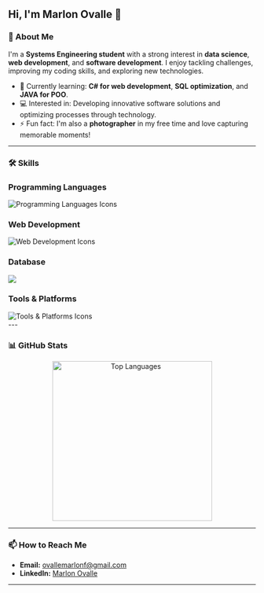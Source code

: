 ## Hi, I'm Marlon Ovalle 👋  

### 👤 About Me  
I'm a **Systems Engineering student** with a strong interest in **data science**, **web development**, and **software development**. I enjoy tackling challenges, improving my coding skills, and exploring new technologies.  

- 🌱 Currently learning: **C# for web development**, **SQL optimization**, and **JAVA for POO**.
- 💻 Interested in: Developing innovative software solutions and optimizing processes through technology. 
- ⚡ Fun fact: I'm also a **photographer** in my free time and love capturing memorable moments!  
---
### 🛠️ Skills
<h3 align="left">Programming Languages</h3>
<div align="left">
  <img src="https://skillicons.dev/icons?i=ts,dotnet,js" alt="Programming Languages Icons" />
</div>

<h3 align="left">Web Development</h3>
<div align="left">
  <img src="https://skillicons.dev/icons?i=html,css,bootstrap,react,tailwind" alt="Web Development Icons" />
</div>

<h3 align="left">Database</h3>
<div align="left">
 <img src="https://go-skill-icons.vercel.app/api/icons?i=mysql,sqlserver,postgres" />
</div>

<h3 align="left">Tools & Platforms</h3>
<div align="left">
  <img src="https://skillicons.dev/icons?i=azure,github,git,vscode,visualstudio,docker" alt="Tools & Platforms Icons" />
</div>
---

### 📊 GitHub Stats  

<div align="center">
  <div align="center">
    <img width="325" src="https://github-readme-stats.vercel.app/api/top-langs/?username=Omgrapher&hide=html&langs_count=8&layout=compact&theme=dark&hide_border=true" alt="Top Languages" />
  </div>
</div>

---

### 📫 How to Reach Me  
- **Email:** ovallemarlonf@gmail.com  
- **Linkedln:** [Marlon Ovalle](https://www.linkedin.com/in/marlonovallef/)  

---

